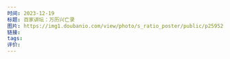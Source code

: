 ```yaml
---
时间: 2023-12-19
标题: 百家讲坛：万历兴亡录
图片: https://img1.doubanio.com/view/photo/s_ratio_poster/public/p2595232948.webp
链接: 
tags: 
评价:
---
```




